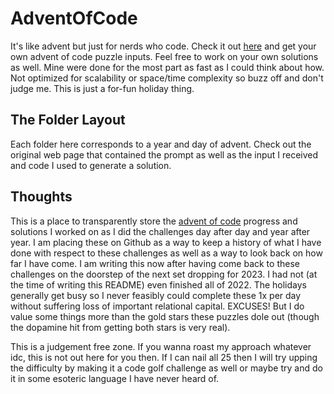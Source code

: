 # AdventOfCode

It's like advent but just for nerds who code. Check it out [here](https://adventofcode.com/) and get your own advent of code puzzle inputs. Feel free to work on your own solutions as well. Mine were done for the most part as fast as I could think about how. Not optimized for scalability or space/time complexity so buzz off and don't judge me. This is just a for-fun holiday thing.

## The Folder Layout

Each folder here corresponds to a year and day of advent. Check out the original web page that contained the prompt as well as the input I received and code I used to generate a solution.

## Thoughts


This is a place to transparently store the [advent of code](https://adventofcode.com/) progress and solutions I worked on as I did the challenges day after day and year after year. I am placing these on Github as a way to keep a history of what I have done with respect to these challenges as well as a way to look back on how far I have come. I am writing this now after having come back to these challenges on the doorstep of the next set dropping for 2023. I had not (at the time of writing this README) even finished all of 2022. The holidays generally get busy so I never feasibly could complete these 1x per day without suffering loss of important relational capital. EXCUSES! But I do value some things more than the gold stars these puzzles dole out (though the dopamine hit from getting both stars is very real).

This is a judgement free zone. If you wanna roast my approach whatever idc, this is not out here for you then. If I can nail all 25 then I will try upping the difficulty by making it a code golf challenge as well or maybe try and do it in some esoteric language I have never heard of.
